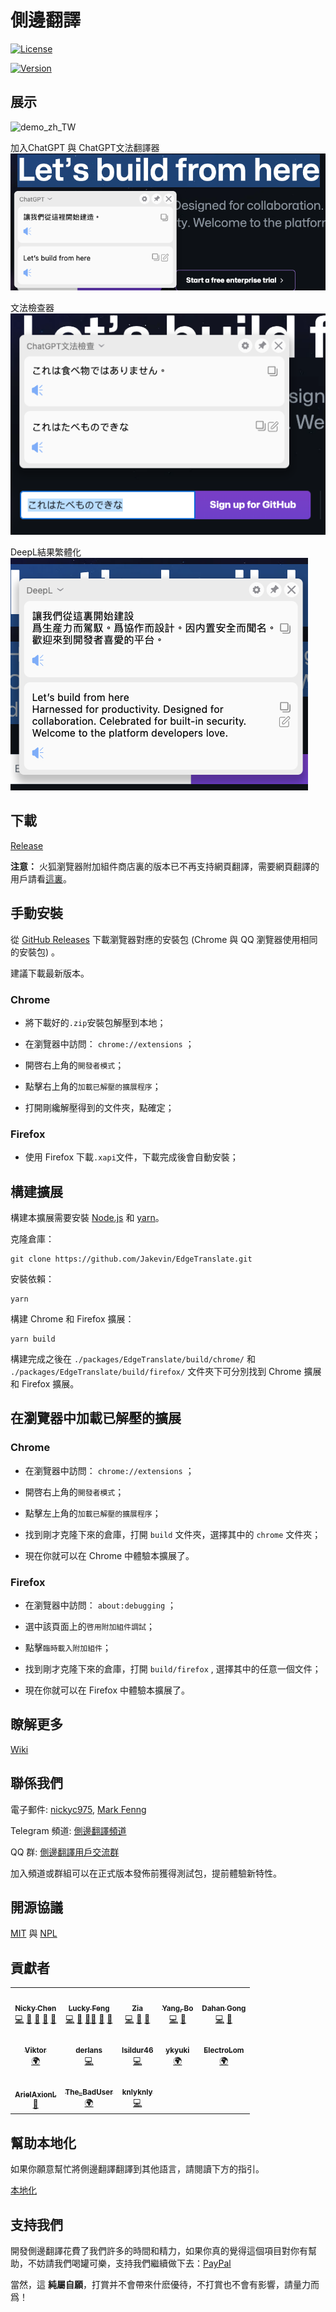# 側邊翻譯
[![License](https://img.shields.io/badge/License-MIT-blue.svg)](https://github.com/EdgeTranslate/EdgeTranslate/blob/master/LICENSE.MIT)

[![Version](https://img.shields.io/github/release/Jakevin/EdgeTranslate.svg?label=version)](https://github.com/Jakevin/EdgeTranslate/releases)


## 展示

![demo_zh_TW](./docs/images/demo_zh_TW.gif)

加入ChatGPT 與 ChatGPT文法翻譯器
![add ChatGPT](./docs/images/chatgpt.png)

文法檢查器
![文法檢查器](./docs/images/chatgpt_grammar.png)

DeepL結果繁體化
![DeepL結果繁體化](./docs/images/deepl_to_zh_tw.png)

## 下載

[Release](https://github.com/Jakevin/EdgeTranslate/releases)

**注意：** 火狐瀏覽器附加組件商店裏的版本已不再支持網頁翻譯，需要網頁翻譯的用戶請看[這裏](./wiki/zh_TW/致火狐用戶.md)。

## 手動安裝

從 [GitHub Releases](https://github.com/Jakevin/EdgeTranslate/releases) 下載瀏覽器對應的安裝包 (Chrome 與 QQ 瀏覽器使用相同的安裝包) 。

建議下載最新版本。

### Chrome

-   將下載好的`.zip`安裝包解壓到本地；

-   在瀏覽器中訪問： `chrome://extensions` ；

-   開啓右上角的`開發者模式`；

-   點擊右上角的`加載已解壓的擴展程序`；

-   打開剛纔解壓得到的文件夾，點確定；

### Firefox

-   使用 Firefox 下載`.xapi`文件，下載完成後會自動安裝；

## 構建擴展

構建本擴展需要安裝 [Node.js](https://nodejs.org/) 和 [yarn](https://classic.yarnpkg.com/en/docs/install)。

克隆倉庫：

```shell
git clone https://github.com/Jakevin/EdgeTranslate.git
```

安裝依賴：

```shell
yarn
```

構建 Chrome 和 Firefox 擴展：

```shell
yarn build
```

構建完成之後在 `./packages/EdgeTranslate/build/chrome/` 和 `./packages/EdgeTranslate/build/firefox/` 文件夾下可分別找到 Chrome 擴展和 Firefox 擴展。

## 在瀏覽器中加載已解壓的擴展

### Chrome

-   在瀏覽器中訪問： `chrome://extensions` ；

-   開啓右上角的`開發者模式`；

-   點擊左上角的`加載已解壓的擴展程序`；

-   找到剛才克隆下來的倉庫，打開 `build` 文件夾，選擇其中的 `chrome` 文件夾；

-   現在你就可以在 Chrome 中體驗本擴展了。

### Firefox

-   在瀏覽器中訪問： `about:debugging` ；

-   選中該頁面上的`啓用附加組件調試`；

-   點擊`臨時載入附加組件`；

-   找到剛才克隆下來的倉庫，打開 `build/firefox` , 選擇其中的任意一個文件；

-   現在你就可以在 Firefox 中體驗本擴展了。

## 瞭解更多

[Wiki](./wiki/zh_TW/插件介紹.md)

## 聯係我們

電子郵件: [nickyc975](mailto:chenjinlong2016@outlook.com), [Mark Fenng](mailto:f18846188605@gmail.com)

Telegram 頻道: [側邊翻譯頻道](https://t.me/EdgeTranslate)

QQ 群: [側邊翻譯用戶交流群](https://jq.qq.com/?_wv=1027&k=gT5EYfFB)

加入頻道或群組可以在正式版本發佈前獲得測試包，提前體驗新特性。

## 開源協議

[MIT](../LICENSE.MIT) 與 [NPL](../LICENSE.NPL)

## 貢獻者

<!-- ALL-CONTRIBUTORS-LIST:START - Do not remove or modify this section -->
<!-- prettier-ignore-start -->
<!-- markdownlint-disable -->
<table>
  <tr>
    <td align="center"><a href="https://nickyc975.github.io/"><img src="https://avatars.githubusercontent.com/u/25877145?v=4?s=100" width="100px;" alt=""/><br /><sub><b>Nicky Chen</b></sub></a><br /><a href="https://github.com/Jakevin/EdgeTranslate/commits?author=nickyc975" title="Code">💻</a> <a href="#data-nickyc975" title="Data">🔣</a> <a href="https://github.com/Jakevin/EdgeTranslate/commits?author=nickyc975" title="Documentation">📖</a> <a href="#ideas-nickyc975" title="Ideas, Planning, & Feedback">🤔</a> <a href="#maintenance-nickyc975" title="Maintenance">🚧</a></td>
    <td align="center"><a href="https://blog.csdn.net/Clark_Fitz817"><img src="https://avatars.githubusercontent.com/u/27533910?v=4?s=100" width="100px;" alt=""/><br /><sub><b>Lucky Feng</b></sub></a><br /><a href="https://github.com/Jakevin/EdgeTranslate/commits?author=Mark-Fenng" title="Code">💻</a> <a href="#design-Mark-Fenng" title="Design">🎨</a> <a href="#mentoring-Mark-Fenng" title="Mentoring">🧑‍🏫</a> <a href="#ideas-Mark-Fenng" title="Ideas, Planning, & Feedback">🤔</a> <a href="#maintenance-Mark-Fenng" title="Maintenance">🚧</a></td>
    <td align="center"><a href="https://github.com/sansroman"><img src="https://avatars.githubusercontent.com/u/17476682?v=4?s=100" width="100px;" alt=""/><br /><sub><b>Zia</b></sub></a><br /><a href="https://github.com/Jakevin/EdgeTranslate/commits?author=sansroman" title="Code">💻</a> <a href="#design-sansroman" title="Design">🎨</a> <a href="#ideas-sansroman" title="Ideas, Planning, & Feedback">🤔</a></td>
    <td align="center"><a href="https://www.yang-bo.com/"><img src="https://avatars.githubusercontent.com/u/601530?v=4?s=100" width="100px;" alt=""/><br /><sub><b>Yang, Bo</b></sub></a><br /><a href="https://github.com/Jakevin/EdgeTranslate/commits?author=Atry" title="Code">💻</a> <a href="#ideas-Atry" title="Ideas, Planning, & Feedback">🤔</a></td>
    <td align="center"><a href="https://github.com/gdh1995"><img src="https://avatars.githubusercontent.com/u/5547703?v=4?s=100" width="100px;" alt=""/><br /><sub><b>Dahan Gong</b></sub></a><br /><a href="https://github.com/Jakevin/EdgeTranslate/commits?author=gdh1995" title="Code">💻</a> <a href="#plugin-gdh1995" title="Plugin/utility libraries">🔌</a></td>
  </tr>
  <tr>
    <td align="center"><a href="https://github.com/ViktorOn"><img src="https://avatars.githubusercontent.com/u/63919734?v=4?s=100" width="100px;" alt=""/><br /><sub><b>Viktor</b></sub></a><br /><a href="#translation-ViktorOn" title="Translation">🌍</a></td>
    <td align="center"><a href="https://github.com/derlans"><img src="https://avatars.githubusercontent.com/u/58926947?v=4?s=100" width="100px;" alt=""/><br /><sub><b>derlans</b></sub></a><br /><a href="https://github.com/Jakevin/EdgeTranslate/commits?author=derlans" title="Code">💻</a></td>
    <td align="center"><a href="https://github.com/Isildur46"><img src="https://avatars.githubusercontent.com/u/19759799?v=4?s=100" width="100px;" alt=""/><br /><sub><b>Isildur46</b></sub></a><br /><a href="https://github.com/Jakevin/EdgeTranslate/commits?author=Isildur46" title="Code">💻</a></td>
    <td align="center"><a href="https://ykyuki.net/"><img src="https://avatars.githubusercontent.com/u/28839969?v=4?s=100" width="100px;" alt=""/><br /><sub><b>ykyuki</b></sub></a><br /><a href="#translation-ykyuki" title="Translation">🌍</a></td>
    <td align="center"><a href="https://github.com/electrolom42"><img src="https://avatars.githubusercontent.com/u/25820887?v=4?s=100" width="100px;" alt=""/><br /><sub><b>ElectroLom</b></sub></a><br /><a href="#translation-electrolom42" title="Translation">🌍</a></td>
  </tr>
  <tr>
    <td align="center"><a href="https://axionl.me/"><img src="https://avatars.githubusercontent.com/u/8396456?v=4?s=100" width="100px;" alt=""/><br /><sub><b>ArielAxionL</b></sub></a><br /><a href="https://github.com/Jakevin/EdgeTranslate/commits?author=axionl" title="Documentation">📖</a></td>
    <td align="center"><a href="https://github.com/vanja-san"><img src="https://avatars.githubusercontent.com/u/7201687?v=4?s=100" width="100px;" alt=""/><br /><sub><b>The_BadUser</b></sub></a><br /><a href="#translation-vanja-san" title="Translation">🌍</a></td>
    <td align="center"><a href="https://github.com/knlyknly"><img src="https://avatars.githubusercontent.com/u/1418612?v=4?s=100" width="100px;" alt=""/><br /><sub><b>knlyknly</b></sub></a><br /><a href="https://github.com/Jakevin/EdgeTranslate/commits?author=knlyknly" title="Code">💻</a></td>
  </tr>
</table>

<!-- markdownlint-restore -->
<!-- prettier-ignore-end -->

<!-- ALL-CONTRIBUTORS-LIST:END -->

## 幫助本地化

如果你願意幫忙將側邊翻譯翻譯到其他語言，請閱讀下方的指引。

[本地化](./wiki/zh_TW/本地化.md)

## 支持我們

開發側邊翻譯花費了我們許多的時間和精力，如果你真的覺得這個項目對你有幫助，不妨請我們喝罐可樂，支持我們繼續做下去：[PayPal](https://paypal.me/EdgeTranslate)

當然，這 **純屬自願**，打賞并不會帶來什麽優待，不打賞也不會有影響，請量力而爲！
